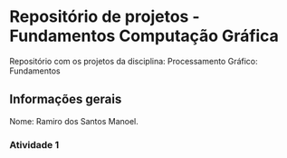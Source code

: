 # Repositório de projetos - Fundamentos Computação Gráfica

Repositório com os projetos da disciplina: Processamento Gráfico: Fundamentos

## Informações gerais

Nome: Ramiro dos Santos Manoel.

### Atividade 1

